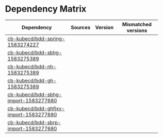 # Dependency Matrix

Dependency | Sources | Version | Mismatched versions
---------- | ------- | ------- | -------------------
[cb-kubecd/bdd-spring-1583274227](https://github.com/cb-kubecd/bdd-spring-1583274227.git) |  | []() | 
[cb-kubecd/bdd-sbhg-1583275389](https://github.com/cb-kubecd/bdd-sbhg-1583275389.git) |  | []() | 
[cb-kubecd/bdd-nh-1583275389](https://github.com/cb-kubecd/bdd-nh-1583275389.git) |  | []() | 
[cb-kubecd/bdd-gh-1583275389](https://github.com/cb-kubecd/bdd-gh-1583275389.git) |  | []() | 
[cb-kubecd/bdd-sbhg-import-1583277680](https://github.com/cb-kubecd/bdd-sbhg-import-1583277680.git) |  | []() | 
[cb-kubecd/bdd-ghfjxy-import-1583277680](https://github.com/cb-kubecd/bdd-ghfjxy-import-1583277680.git) |  | []() | 
[cb-kubecd/bdd-sbrp-import-1583277680](https://github.com/cb-kubecd/bdd-sbrp-import-1583277680.git) |  | []() | 
